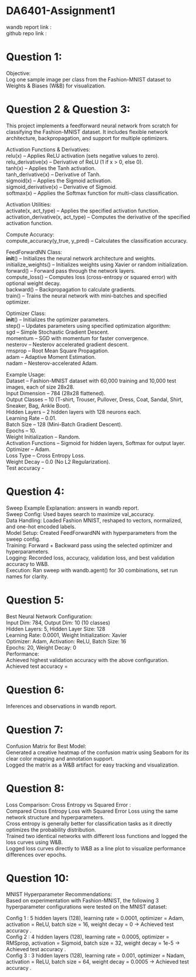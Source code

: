 # DA6401-Assignment1
wandb report link : <br>
github repo link : <br>
# Question 1: <br>
Objective: <br>
Log one sample image per class from the Fashion-MNIST dataset to Weights & Biases (W&B) for visualization.

# Question 2 & Question 3: <br>
This project implements a feedforward neural network from scratch for classifying the Fashion-MNIST dataset. It includes flexible network architecture, backpropagation, and support for multiple optimizers. <br>

Activation Functions & Derivatives: <br>
relu(x) – Applies ReLU activation (sets negative values to zero).<br>
relu_derivative(x) – Derivative of ReLU (1 if x > 0, else 0).<br>
tanh(x) – Applies the Tanh activation.<br>
tanh_derivative(x) – Derivative of Tanh.<br>
sigmoid(x) – Applies the Sigmoid activation.<br>
sigmoid_derivative(x) – Derivative of Sigmoid.<br>
softmax(x) – Applies the Softmax function for multi-class classification.<br>

Activation Utilities: <br>
activate(x, act_type) – Applies the specified activation function.<br>
activation_derivative(x, act_type) – Computes the derivative of the specified activation function.<br>

Compute Accuracy: <br>
compute_accuracy(y_true, y_pred) – Calculates the classification accuracy.<br>

FeedForwardNN Class: <br>
__init__() – Initializes the neural network architecture and weights.<br>
initialize_weights() – Initializes weights using Xavier or random initialization.<br>
forward() – Forward pass through the network layers.<br>
compute_loss() – Computes loss (cross-entropy or squared error) with optional weight decay.<br>
backward() – Backpropagation to calculate gradients.<br>
train() – Trains the neural network with mini-batches and specified optimizer.<br>

Optimizer Class: <br>
__init__() – Initializes the optimizer parameters.<br>
step() – Updates parameters using specified optimization algorithm:<br>
sgd – Simple Stochastic Gradient Descent.<br>
momentum – SGD with momentum for faster convergence.<br>
nesterov – Nesterov accelerated gradient descent.<br>
rmsprop – Root Mean Square Propagation.<br>
adam – Adaptive Moment Estimation.<br>
nadam – Nesterov-accelerated Adam.<br>

Example Usage: <br>
Dataset – Fashion-MNIST dataset with 60,000 training and 10,000 test images, each of size 28x28.<br>
Input Dimension – 784 (28x28 flattened).<br>
Output Classes – 10 (T-shirt, Trouser, Pullover, Dress, Coat, Sandal, Shirt, Sneaker, Bag, Ankle Boot).<br>
Hidden Layers – 2 hidden layers with 128 neurons each.<br>
Learning Rate – 0.01.<br>
Batch Size – 128 (Mini-Batch Gradient Descent).<br>
Epochs – 10.<br>
Weight Initialization – Random.<br>
Activation Functions – Sigmoid for hidden layers, Softmax for output layer.<br>
Optimizer – Adam.<br>
Loss Type – Cross Entropy Loss.<br>
Weight Decay – 0.0 (No L2 Regularization).<br>
Test accuracy -   <br>

# Question 4: <br>
Sweep Example Explanation: answers in wandb report. <br>
Sweep Config: Used bayes search to maximize val_accuracy. <br>
Data Handling: Loaded Fashion MNIST, reshaped to vectors, normalized, and one-hot encoded labels. <br>
Model Setup: Created FeedForwardNN with hyperparameters from the sweep config. <br>
Training: Forward + Backward pass using the selected optimizer and hyperparameters. <br>
Logging: Recorded loss, accuracy, validation loss, and best validation accuracy to W&B. <br>
Execution: Ran sweep with wandb.agent() for 30 combinations, set run names for clarity. <br>

# Question 5: <br>
Best Neural Network Configuration: <br>
Input Dim: 784, Output Dim: 10 (10 classes) <br>
Hidden Layers: 5, Hidden Layer Size: 128 <br>
Learning Rate: 0.0001, Weight Initialization: Xavier <br>
Optimizer: Adam, Activation: ReLU, Batch Size: 16 <br>
Epochs: 20, Weight Decay: 0 <br>
Performance: <br>
Achieved highest validation accuracy with the above configuration.
Achieved test accuracy =   <br>

# Question 6: <br>
Inferences and observations in wandb report. <br>

# Question 7: <br>
Confusion Matrix for Best Model: <br>
Generated a creative heatmap of the confusion matrix using Seaborn for its clear color mapping and annotation support. <br>
Logged the matrix as a W&B artifact for easy tracking and visualization. <br>

# Question 8: <br>
Loss Comparison: Cross Entropy vs Squared Error : <br>
Compared Cross Entropy Loss with Squared Error Loss using the same network structure and hyperparameters.<br>
Cross entropy is generally better for classification tasks as it directly optimizes the probability distribution.<br>
Trained two identical networks with different loss functions and logged the loss curves using W&B.<br>
Logged loss curves directly to W&B as a line plot to visualize performance differences over epochs.<br>

# Question 10: <br>
MNIST Hyperparameter Recommendations: <br>
Based on experimentation with Fashion-MNIST, the following 3 hyperparameter configurations were tested on the MNIST dataset:<br>

Config 1 : 5 hidden layers (128), learning rate = 0.0001, optimizer = Adam, activation = ReLU, batch size = 16, weight decay = 0 → Achieved test accuracy .<br>
Config 2 : 4 hidden layers (128), learning rate = 0.0005, optimizer = RMSprop, activation = Sigmoid, batch size = 32, weight decay = 1e-5 → Achieved test accuracy .<br>
Config 3 : 3 hidden layers (128), learning rate = 0.001, optimizer = Nadam, activation = ReLU, batch size = 64, weight decay = 0.0005 → Achieved test accuracy .<br>




